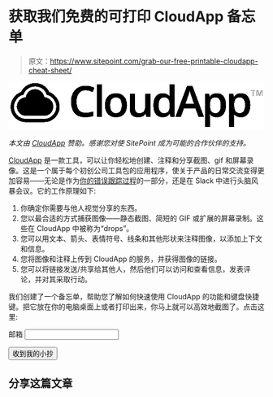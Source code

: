 # 获取我们免费的可打印 CloudApp 备忘单

> 原文：<https://www.sitepoint.com/grab-our-free-printable-cloudapp-cheat-sheet/>

![CloudApp](img/eaf5869920a9502098ac8f5b212778e5.png)

*本文由 [CloudApp](http://synd.co/2sz8u3R) 赞助。感谢您对使 SitePoint 成为可能的合作伙伴的支持。*

[CloudApp](http://synd.co/2sz8u3R) 是一款工具，可以让你轻松地创建、注释和分享截图、gif 和屏幕录像。这是一个属于每个初创公司工具包的应用程序，使关于产品的日常交流变得更加容易——无论是作为[你的错误跟踪过程](https://www.sitepoint.com/cloudapp-optimize-bug-tracking-process)的一部分，还是在 Slack 中进行头脑风暴会议。它的工作原理如下:

1.  你确定你需要与他人视觉分享的东西。
2.  您以最合适的方式捕获图像——静态截图、简短的 GIF 或扩展的屏幕录制。这些在 CloudApp 中被称为“drops”。
3.  您可以用文本、箭头、表情符号、线条和其他形状来注释图像，以添加上下文和信息。
4.  您将图像和注释上传到 CloudApp 的服务，并获得图像的链接。
5.  您可以将链接发送/共享给其他人，然后他们可以访问和查看信息，发表评论，并对其采取行动。

我们创建了一个备忘单，帮助您了解如何快速使用 CloudApp 的功能和键盘快捷键。把它放在你的电脑桌面上或者打印出来，你马上就可以高效地截图了。点击这里:

<form action="http://go.sitepoint.com/t/y/s/stisi/" method="post" id="subForm">

<label for="fieldEmail">邮箱</label>
<input id="fieldEmail" name="cm-stisi-stisi" type="email" required="">

<button type="submit">收到我的小抄</button>

</form>

## 分享这篇文章